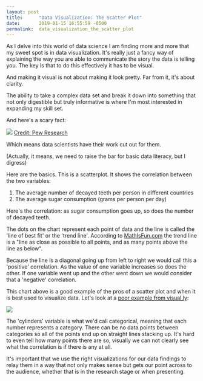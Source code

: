 ```yaml
---
layout: post
title:      "Data Visualization: The Scatter Plot"
date:       2019-01-15 16:55:59 -0500
permalink:  data_visualization_the_scatter_plot
---
```


As I delve into this world of data science I am finding more and more that my sweet spot is in data visualization. It's really just a fancy way of explaining the way you are able to communicate the story the data is telling you. The key is that to do this effectively it has to be visual. 

And making it visual is not about making it look pretty. Far from it, it's about clarity. 

The ability to take a complex data set and break it down into something that not only digestible but truly informative is where I'm most interested in expanding my skill set.

And here's a scary fact:

![](http://www.pewresearch.org/wp-content/uploads/2015/09/FT_15.09.11_scatterplot.png)
[Credit: Pew Research](http://www.pewresearch.org/fact-tank/2015/09/16/the-art-and-science-of-the-scatterplot/ft_15-09-11_scatterplot/)

Which means data scientists have their work cut out for them.

(Actually, it means, we need to raise the bar for basic data literacy, but I digress)

Here are the basics. This is a scatterplot.  It shows the correlation between the two variables: 

1. The average number of decayed teeth per person in different countries
2. The average sugar consumption (grams per person per day)

Here's the correlation: as sugar consumption goes up, so does the number of decayed teeth.

The dots on the chart represent each point of data and the line is called the 'line of best fit' or the 'trend line'. According to [MathIsFun.com](https://www.mathsisfun.com/data/scatter-xy-plots.html) the trend line is a "line as close as possible to all points, and as many points above the line as below".

Because the line is a diagonal going up from left to right we would call this a 'positive' correlation. As the value of one variable increases so does the other. If one variable went up and the other went down we would consider that a 'negative' correlation.

This chart above is a good example of the pros of a scatter plot and when it is best used to visualize data. Let's look at a [poor example from visual.ly](https://visual.ly/blog/the-pros-and-cons-of-scatterplots/):

![](http://blog.visual.ly/wp-content/uploads/2012/05/discretization.png)

The 'cylinders' variable is what we'd call categorical, meaning that each number represents a category. There can be no data points between categories so all of the points end up on straight lines stacking up. It's hard to even tell how many points there are so, visually we can not clearly see what the correlation is if there is any at all.

It's important that we use the right visualizations for our data findings to relay them in a way that not only makes sense but gets our point across to the audience, whether that is in the research stage or when presenting.
